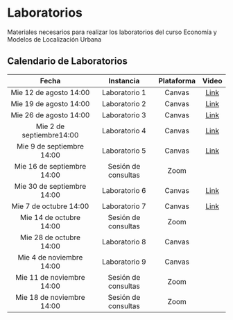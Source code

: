 # Laboratorios

Materiales necesarios para realizar los laboratorios del curso Economía y Modelos de Localización Urbana

## Calendario de Laboratorios

| Fecha                       | Instancia           | Plataforma | Video                               |
| :-------------------------: | :-----------------: | :--------: | :---------------------------------: |
| Mie 12 de agosto 14:00      | Laboratorio 1       | Canvas     | [Link](https://youtu.be/_9iZmFnye8Y)|
| Mie 19 de agosto 14:00      | Laboratorio 2       | Canvas     | [Link](https://youtu.be/TbJSV5Mp9hk)|
| Mie 26 de agosto 14:00      | Laboratorio 3       | Canvas     | [Link](https://youtu.be/znwRJTMYuu8)|
| Mie 2 de septiembre14:00    | Laboratorio 4       | Canvas     | [Link](https://youtu.be/CLkduOGjpUM)|
| Mie 9 de septiembre  14:00  | Laboratorio 5       | Canvas     | [Link](https://youtu.be/_Hs5kjm0FkI)|
| Mie 16 de septiembre  14:00 | Sesión de consultas | Zoom       |                                     |
| Mie 30 de septiembre  14:00 | Laboratorio 6       | Canvas     | [Link](https://youtu.be/VkGz2oVmQKs)|
| Mie 7 de octubre 14:00      | Laboratorio 7       | Canvas     | [Link](https://youtu.be/0tk0pDxiPWU)|
| Mie 14 de octubre 14:00     | Sesión de consultas | Zoom       |                                     |
| Mie 28 de octubre 14:00     | Laboratorio 8       | Canvas     |                                     |
| Mie 4 de noviembre 14:00    | Laboratorio 9       | Canvas     |                                     |
| Mie 11 de noviembre 14:00   | Sesión de consultas | Zoom       |                                     |
| Mie 18 de noviembre 14:00   | Sesión de consultas | Zoom       |                                     |
